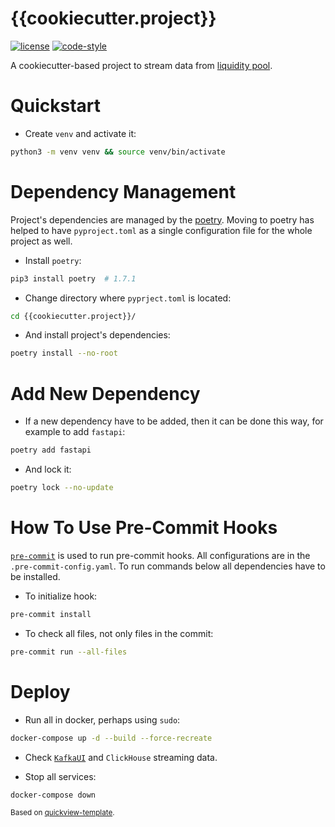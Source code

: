 # {{cookiecutter.project}}

[![license](https://img.shields.io/:license-Apache%202-blue.svg)](https://www.apache.org/licenses/LICENSE-2.0.txt)
[![code-style](https://img.shields.io/badge/code%20style-black-000000.svg)](https://github.com/psf/black)

A cookiecutter-based project to stream data from [liquidity pool](https://{{cookiecutter.blockchain}}/address/{{cookiecutter.address}}).

# Quickstart

- Create `venv` and activate it:
```bash
python3 -m venv venv && source venv/bin/activate
```

# Dependency Management
Project's dependencies are managed by the [poetry](https://python-poetry.org/).
Moving to poetry has helped to have `pyproject.toml` as a single configuration file for the whole project as well.

- Install `poetry`:
```bash
pip3 install poetry  # 1.7.1
```

- Change directory where `pyprject.toml` is located:
```bash
cd {{cookiecutter.project}}/
```

- And install project's dependencies:
```bash
poetry install --no-root
```

# Add New Dependency

- If a new dependency have to be added, then it can be done this way, for example to add `fastapi`:
```bash
poetry add fastapi
```

- And lock it:
```bash
poetry lock --no-update
```

# How To Use Pre-Commit Hooks

[`pre-commit`](https://pre-commit.com/) is used to run pre-commit hooks.
All configurations are in the `.pre-commit-config.yaml`.
To run commands below all dependencies have to be installed.

- To initialize hook:
```bash
pre-commit install
```

- To check all files, not only files in the commit:
```bash
pre-commit run --all-files
```

# Deploy

- Run all in docker, perhaps using `sudo`:
```bash
docker-compose up -d --build --force-recreate
```

- Check [`KafkaUI`](http://0.0.0.0:8080/) and `ClickHouse` streaming data.

- Stop all services:
```bash
docker-compose down
```

<p><small>Based on <a target="_blank" href="https://github.com/e183b796621afbf902067460/quickview-template">quickview-template</a>.</small></p>
